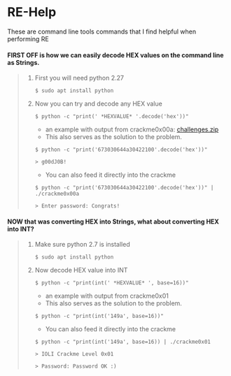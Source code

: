 # RE-Help

These are command line tools commands that I find helpful when performing RE

#### FIRST OFF is how we can easily decode HEX values on the command line as Strings.

> 1. First you will need python 2.27
>
>    `$ sudo apt install python`
>
>    
>
> 2. Now you can try and decode any HEX value
>
>    `$ python -c "print(' *HEXVALUE* '.decode('hex'))"`
>
>    - an example with output from crackme0x00a: [challenges.zip](security.cs.rpi.edu/courses/binexp-spring2015/lectures/2/challenges.zip)
>    - This also serves as the solution to the problem.
>
>    `$ python -c "print('673030644a30422100'.decode('hex'))"`
>
>    `> g00dJ0B!`
>
>    
>
>    - You can also feed it directly into the crackme
>
>    `$ python -c "print('673030644a30422100'.decode('hex'))" | ./crackme0x00a`
>
>    `> Enter password: Congrats!`

#### NOW that was converting HEX into Strings, what about converting HEX into INT?

> 1. Make sure python 2.7 is installed
>
>    `$ sudo apt install python`
>
>    
>
> 2. Now decode HEX value into INT
>
>    `$ python -c "print(int(' *HEXVALUE* ', base=16))"`
>
>    - an example with output from crackme0x01
>    - This also serves as the solution to the problem.
>
>    `$ python -c "print(int('149a', base=16))"`
>
>    
>
>    - You can also feed it directly into the crackme
>
>    `$ python -c "print(int('149a', base=16)) | ./crackme0x01`
>
>    `> IOLI Crackme Level 0x01`
>
>    `> Password: Password OK :)`
